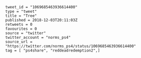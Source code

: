 ```
tweet_id = "1069685463936614400"
type = "tweet"
title = "Tree"
published = 2018-12-03T20:11:03Z
retweets = 0
favourites = 0
source = "twitter"
twitter_account = "norms_ps4"
source_url = "https://twitter.com/norms_ps4/status/1069685463936614400"
tag = [ "ps4share", "reddeadredemption2",]
```

<p class='image'><img src='http://mnf.m17s.net/2018/12/03/DthJQkXWwAA83G7.jpg' alt=''></p>

